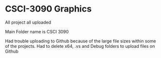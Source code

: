 # CSCI-3090 Graphics

All project all uploaded

Main Folder name is CSCI 3090

Had trouble uploading to Github because of the large file sizes within some of the projects. 
Had to delete x64, .vs and Debug folders to upload files on Github
